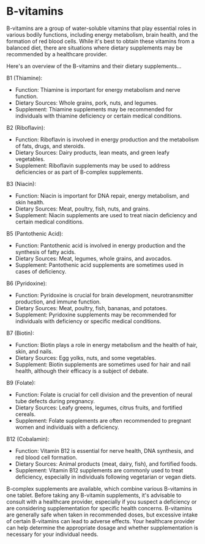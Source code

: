 # B-vitamins

B-vitamins are a group of water-soluble vitamins that play essential roles in various bodily functions, including energy metabolism, brain health, and the formation of red blood cells. While it's best to obtain these vitamins from a balanced diet, there are situations where dietary supplements may be recommended by a healthcare provider.

Here's an overview of the B-vitamins and their dietary supplements…

B1 (Thiamine):
* Function: Thiamine is important for energy metabolism and nerve function.
* Dietary Sources: Whole grains, pork, nuts, and legumes.
* Supplement: Thiamine supplements may be recommended for individuals with thiamine deficiency or certain medical conditions.

B2 (Riboflavin):
* Function: Riboflavin is involved in energy production and the metabolism of fats, drugs, and steroids.
* Dietary Sources: Dairy products, lean meats, and green leafy vegetables.
* Supplement: Riboflavin supplements may be used to address deficiencies or as part of B-complex supplements.

B3 (Niacin):
* Function: Niacin is important for DNA repair, energy metabolism, and skin health.
* Dietary Sources: Meat, poultry, fish, nuts, and grains.
* Supplement: Niacin supplements are used to treat niacin deficiency and certain medical conditions.

B5 (Pantothenic Acid):
* Function: Pantothenic acid is involved in energy production and the synthesis of fatty acids.
* Dietary Sources: Meat, legumes, whole grains, and avocados.
* Supplement: Pantothenic acid supplements are sometimes used in cases of deficiency.

B6 (Pyridoxine):
* Function: Pyridoxine is crucial for brain development, neurotransmitter production, and immune function.
* Dietary Sources: Meat, poultry, fish, bananas, and potatoes.
* Supplement: Pyridoxine supplements may be recommended for individuals with deficiency or specific medical conditions.

B7 (Biotin):
* Function: Biotin plays a role in energy metabolism and the health of hair, skin, and nails.
* Dietary Sources: Egg yolks, nuts, and some vegetables.
* Supplement: Biotin supplements are sometimes used for hair and nail health, although their efficacy is a subject of debate.

B9 (Folate):
* Function: Folate is crucial for cell division and the prevention of neural tube defects during pregnancy.
* Dietary Sources: Leafy greens, legumes, citrus fruits, and fortified cereals.
* Supplement: Folate supplements are often recommended to pregnant women and individuals with a deficiency.

B12 (Cobalamin):
* Function: Vitamin B12 is essential for nerve health, DNA synthesis, and red blood cell formation.
* Dietary Sources: Animal products (meat, dairy, fish), and fortified foods.
* Supplement: Vitamin B12 supplements are commonly used to treat deficiency, especially in individuals following vegetarian or vegan diets.

B-complex supplements are available, which combine various B-vitamins in one tablet. Before taking any B-vitamin supplements, it's advisable to consult with a healthcare provider, especially if you suspect a deficiency or are considering supplementation for specific health concerns. B-vitamins are generally safe when taken in recommended doses, but excessive intake of certain B-vitamins can lead to adverse effects. Your healthcare provider can help determine the appropriate dosage and whether supplementation is necessary for your individual needs.
